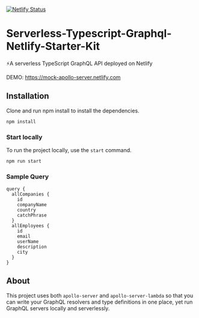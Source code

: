 [![Netlify Status](https://api.netlify.com/api/v1/badges/bb4daf08-e525-421f-b55c-0294053edf2b/deploy-status)](https://app.netlify.com/sites/mock-apollo-server/deploys)
# Serverless-Typescript-Graphql-Netlify-Starter-Kit
⚡A serverless TypeScript GraphQL API deployed on Netlify

DEMO: https://mock-apollo-server.netlify.com

## Installation

Clone and run npm install to install the dependencies.

```bash
npm install
```

### Start locally

To run the project locally, use the `start` command.

```bash
npm run start
```

### Sample Query
```
query {
  allCompanies {
    id
    companyName
    country
    catchPhrase
  }
  allEmployees {
    id
    email
    userName
    description
    city
  }
}

```

## About

This project uses both `apollo-server` and `apollo-server-lambda` so that you can write your GraphQL resolvers and type definitions in one place, yet run GraphQL servers locally and serverlessly.
